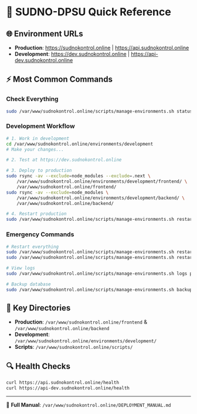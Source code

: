 # 🚀 SUDNO-DPSU Quick Reference

## 🌐 Environment URLs
- **Production**: https://sudnokontrol.online | https://api.sudnokontrol.online
- **Development**: https://dev.sudnokontrol.online | https://api-dev.sudnokontrol.online

## ⚡ Most Common Commands

### Check Everything
```bash
sudo /var/www/sudnokontrol.online/scripts/manage-environments.sh status
```

### Development Workflow
```bash
# 1. Work in development
cd /var/www/sudnokontrol.online/environments/development
# Make your changes...

# 2. Test at https://dev.sudnokontrol.online

# 3. Deploy to production
sudo rsync -av --exclude=node_modules --exclude=.next \
    /var/www/sudnokontrol.online/environments/development/frontend/ \
    /var/www/sudnokontrol.online/frontend/
sudo rsync -av --exclude=node_modules \
    /var/www/sudnokontrol.online/environments/development/backend/ \
    /var/www/sudnokontrol.online/backend/

# 4. Restart production
sudo /var/www/sudnokontrol.online/scripts/manage-environments.sh restart production
```

### Emergency Commands
```bash
# Restart everything
sudo /var/www/sudnokontrol.online/scripts/manage-environments.sh restart production
sudo /var/www/sudnokontrol.online/scripts/manage-environments.sh restart development

# View logs
sudo /var/www/sudnokontrol.online/scripts/manage-environments.sh logs production follow

# Backup database
sudo /var/www/sudnokontrol.online/scripts/manage-environments.sh backup production
```

## 📂 Key Directories
- **Production**: `/var/www/sudnokontrol.online/frontend` & `/var/www/sudnokontrol.online/backend`
- **Development**: `/var/www/sudnokontrol.online/environments/development/`
- **Scripts**: `/var/www/sudnokontrol.online/scripts/`

## 🔍 Health Checks
```bash
curl https://api.sudnokontrol.online/health
curl https://api-dev.sudnokontrol.online/health
```

---
📖 **Full Manual**: `/var/www/sudnokontrol.online/DEPLOYMENT_MANUAL.md`